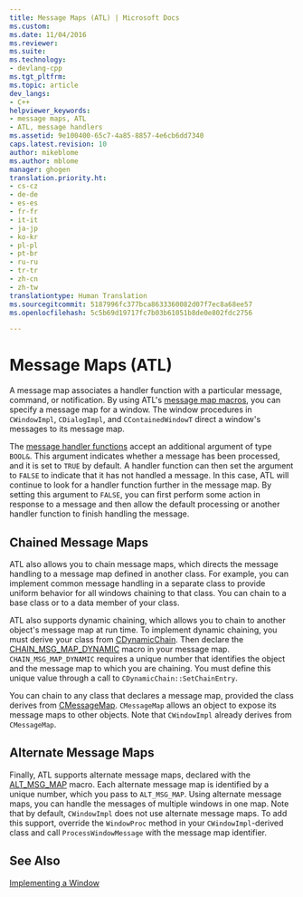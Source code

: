 ```yaml
---
title: Message Maps (ATL) | Microsoft Docs
ms.custom: 
ms.date: 11/04/2016
ms.reviewer: 
ms.suite: 
ms.technology:
- devlang-cpp
ms.tgt_pltfrm: 
ms.topic: article
dev_langs:
- C++
helpviewer_keywords:
- message maps, ATL
- ATL, message handlers
ms.assetid: 9e100400-65c7-4a85-8857-4e6cb6dd7340
caps.latest.revision: 10
author: mikeblome
ms.author: mblome
manager: ghogen
translation.priority.ht:
- cs-cz
- de-de
- es-es
- fr-fr
- it-it
- ja-jp
- ko-kr
- pl-pl
- pt-br
- ru-ru
- tr-tr
- zh-cn
- zh-tw
translationtype: Human Translation
ms.sourcegitcommit: 5187996fc377bca8633360082d07f7ec8a68ee57
ms.openlocfilehash: 5c5b69d19717fc7b03b61051b8de0e802fdc2756

---
```

# Message Maps (ATL)
A message map associates a handler function with a particular message, command, or notification. By using ATL's [message map macros](../atl/reference/message-map-macros-atl.md), you can specify a message map for a window. The window procedures in `CWindowImpl`, `CDialogImpl`, and `CContainedWindowT` direct a window's messages to its message map.  
  
 The [message handler functions](../atl/message-handler-functions.md) accept an additional argument of type `BOOL&`. This argument indicates whether a message has been processed, and it is set to `TRUE` by default. A handler function can then set the argument to `FALSE` to indicate that it has not handled a message. In this case, ATL will continue to look for a handler function further in the message map. By setting this argument to `FALSE`, you can first perform some action in response to a message and then allow the default processing or another handler function to finish handling the message.  
  
## Chained Message Maps  
 ATL also allows you to chain message maps, which directs the message handling to a message map defined in another class. For example, you can implement common message handling in a separate class to provide uniform behavior for all windows chaining to that class. You can chain to a base class or to a data member of your class.  
  
 ATL also supports dynamic chaining, which allows you to chain to another object's message map at run time. To implement dynamic chaining, you must derive your class from [CDynamicChain](../atl/reference/cdynamicchain-class.md). Then declare the [CHAIN_MSG_MAP_DYNAMIC](http://msdn.microsoft.com/library/7e5c72b7-cb31-4f3b-8a1b-6293804af220) macro in your message map. `CHAIN_MSG_MAP_DYNAMIC` requires a unique number that identifies the object and the message map to which you are chaining. You must define this unique value through a call to `CDynamicChain::SetChainEntry`.  
  
 You can chain to any class that declares a message map, provided the class derives from [CMessageMap](../atl/reference/cmessagemap-class.md). `CMessageMap` allows an object to expose its message maps to other objects. Note that `CWindowImpl` already derives from `CMessageMap`.  
  
## Alternate Message Maps  
 Finally, ATL supports alternate message maps, declared with the [ALT_MSG_MAP](http://msdn.microsoft.com/library/2c8871bf-abc0-4d52-bcf7-6b2ab9eb5af8) macro. Each alternate message map is identified by a unique number, which you pass to `ALT_MSG_MAP`. Using alternate message maps, you can handle the messages of multiple windows in one map. Note that by default, `CWindowImpl` does not use alternate message maps. To add this support, override the `WindowProc` method in your `CWindowImpl`-derived class and call `ProcessWindowMessage` with the message map identifier.  
  
## See Also  
 [Implementing a Window](../atl/implementing-a-window.md)




<!--HONumber=Jan17_HO1-->


